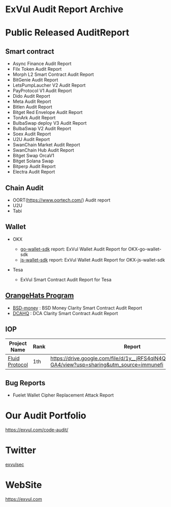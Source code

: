 # ExVul Audit Report Archive

# Public Released AuditReport

## Smart contract 
- Async Finance Audit Report 
- Filx Token Audit Report
- Morph L2 Smart Contract Audit Report
- BitGenie Audit Report 
- LetsPumpLaucher V2 Audit Report
- PayProtocol V1 Audit Report                       
- Dido Audit Report
- Meta Audit Report 
- Bitlen Audit Report
- Bitget Red Envelope Audit Report 
- TonArk Audit Report 
- BulbaSwap deploy V3 Audit Report 
- BulbaSwap V2 Audit Report
- Soex Audit Report 
- U2U Audit Report
- SwanChain Market Audit Report
- SwanChain Hub Audit Report
- Bitget Swap OrcaV1
- Bitget Solana Swap 
- Bitperp Audit Report 
- Electra Audit Report


## Chain Audit
- OORT(https://www.oortech.com/) Audit report
- U2U
- Tabi

## Wallet

- OKX
  - [go-wallet-sdk](https://github.com/okx/go-wallet-sdk) report: ExVul Wallet Audit Report for OKX-go-wallet-sdk
  - [js-wallet-sdk](https://github.com/okx/js-wallet-sdk) report: ExVul Wallet Audit Report for OKX-js-wallet-sdk

- Tesa
  - ExVul Smart Contract Audit Report for Tesa

## [OrangeHats Program](https://x.com/Stacks/status/1798369770082881912)
- [BSD-money](https://www.bsd.money/) : BSD Money Clarity Smart Contract Audit Report 
- [DCAHQ](https://www.dcahq.com/) : DCA Clarity Smart Contract Audit Report 



## IOP

| Project Name                                   | Rank | Report                                                       | Bugs           | Bountys |
| ---------------------------------------------- | ---- | ------------------------------------------------------------ | -------------- | ------- |
| [Fluid Protocol](https://x.com/Fluid_Protocol) | 1th  | https://drive.google.com/file/d/1y__jRFS4qlN4QrRor3Rx0kyUqqXb-GA4/view?usp=sharing&utm_source=immunefi | 1Critical 1Low | $22,345 |





## Bug Reports

- Fuelet Wallet Cipher Replacement Attack Report

# Our Audit Portfolio

https://exvul.com/code-audit/


# Twitter
  [exvulsec](https://x.com/EXVULSEC)

# WebSite
  https://exvul.com
